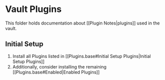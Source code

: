 # Vault Plugins

This folder holds documentation about [[Plugin Notes|plugins]] used in the vault.

## Initial Setup

1. Install all Plugins listed in [[Plugins.base#Initial Setup Plugins|Initial Setup Plugins]] 
2. Additionally, consider installing the remaining [[Plugins.base#Enabled|Enabled Plugins]]
